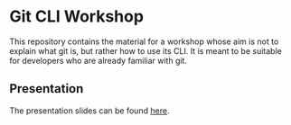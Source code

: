# Git CLI Workshop

This repository contains the material for a workshop whose aim is not to explain what git is,
but rather how to use its CLI. It is meant to be suitable for developers who are already familiar
with git.

## Presentation

The presentation slides can be found 
[here](https://gitpitch.com/xalvarez/git-cli-workshop).
